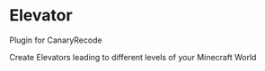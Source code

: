 Elevator
========

Plugin for CanaryRecode

Create Elevators leading to different levels of your Minecraft World
